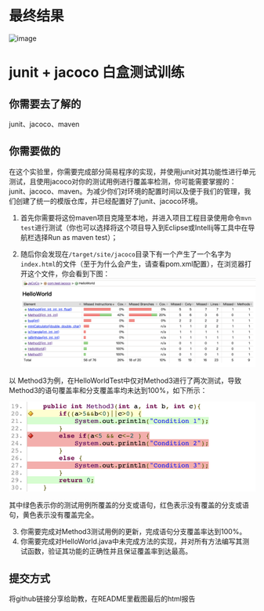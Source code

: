 # 最终结果
![image](https://github.com/Chasenzfy/White-Box-Testing-/tree/master/IMG/test.png)
# junit + jacoco  白盒测试训练

## 你需要去了解的

junit、jacoco、maven

## 你需要做的

在这个实验里，你需要完成部分简易程序的实现，并使用junit对其功能性进行单元测试，且使用jacoco对你的测试用例进行覆盖率检测，你可能需要掌握的：junit、jacoco、maven。为减少你们对环境的配置时间以及便于我们的管理，我们创建了统一的模版仓库，并已经配置好了junit、jacoco环境。

1. 首先你需要将这份maven项目克隆至本地，并进入项目工程目录使用命令`mvn test`进行测试（你也可以选择将这个项目导入到Eclipse或Intellij等工具中在导航栏选择Run as maven test）；

2. 随后你会发现在`/target/site/jacoco`目录下有一个产生了一个名字为`index.html`的文件（至于为什么会产生，请查看pom.xml配置），在浏览器打开这个文件，你会看到下图：
![image](https://github.com/2019NJUSAT/White-Box-Testing-/blob/master/IMG/image-20191115210656311.png)
  

  

以  Method3为例，在HelloWorldTest中仅对Method3进行了两次测试，导致Method3的语句覆盖率和分支覆盖率均未达到100%，如下所示：

![image-20191115210743488](https://github.com/2019NJUSAT/White-Box-Testing-/blob/master/IMG/image-20191115210743488.png)

其中绿色表示你的测试用例所覆盖的分支或语句，红色表示没有覆盖的分支或语句，黄色表示没有覆盖完全。

3. 你需要完成对Method3测试用例的更新，完成语句分支覆盖率达到100%。
4. 你需要完成对HelloWorld.java中未完成方法的实现，并对所有方法编写其测试函数，验证其功能的正确性并且保证覆盖率到达最高。

## 提交方式

将github链接分享给助教，在README里截图最后的html报告
